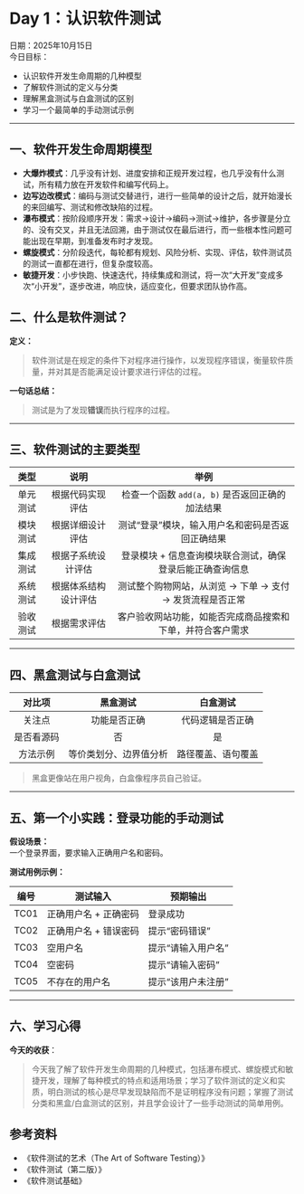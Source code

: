 # Day 1：认识软件测试

 日期：2025年10月15日    
 今日目标：  

- 认识软件开发生命周期的几种模型
- 了解软件测试的定义与分类  
- 理解黑盒测试与白盒测试的区别  
- 学习一个最简单的手动测试示例  

---

## 一、软件开发生命周期模型

- **大爆炸模式**：几乎没有计划、进度安排和正规开发过程，也几乎没有什么测试，所有精力放在开发软件和编写代码上。
- **边写边改模式**：编码与测试交替进行，进行一些简单的设计之后，就开始漫长的来回编写、测试和修改缺陷的过程。
- **瀑布模式**：按阶段顺序开发：需求→设计→编码→测试→维护，各步骤是分立的、没有交叉，并且无法回溯，由于测试仅在最后进行，而一些根本性问题可能出现在早期，到准备发布时才发现。
- **螺旋模式**：分阶段迭代，每轮都有规划、风险分析、实现、评估，软件测试员的测试一直都在进行，但复杂度较高。
- **敏捷开发**：小步快跑、快速迭代，持续集成和测试，将一次“大开发”变成多次“小开发”，逐步改进，响应快，适应变化，但要求团队协作高。

## 二、什么是软件测试？

 **定义：**  

> 软件测试是在规定的条件下对程序进行操作，以发现程序错误，衡量软件质量，并对其是否能满足设计要求进行评估的过程。

 **一句话总结：**  

> 测试是为了发现**错误**而执行程序的过程。

---

## 三、软件测试的主要类型

|   类型   |         说明         |                            举例                            |
| :------: | :------------------: | :--------------------------------------------------------: |
| 单元测试 |   根据代码实现评估   |      检查一个函数 `add(a, b)` 是否返回正确的加法结果       |
| 模块测试 |   根据详细设计评估   |      测试“登录”模块，输入用户名和密码是否返回正确结果      |
| 集成测试 |  根据子系统设计评估  | 登录模块 + 信息查询模块联合测试，确保登录后能正确查询信息  |
| 系统测试 | 根据体系结构设计评估 | 测试整个购物网站，从浏览 → 下单 → 支付 → 发货流程是否正常  |
| 验收测试 |     根据需求评估     | 客户验收网站功能，如能否完成商品搜索和下单，并符合客户需求 |

---

## 四、黑盒测试与白盒测试

|   对比项   |        黑盒测试        |      白盒测试      |
| :--------: | :--------------------: | :----------------: |
|   关注点   |      功能是否正确      |  代码逻辑是否正确  |
| 是否看源码 |           否           |         是         |
|  方法示例  | 等价类划分、边界值分析 | 路径覆盖、语句覆盖 |

> 黑盒更像站在用户视角，白盒像程序员自己验证。

---

## 五、第一个小实践：登录功能的手动测试

 **假设场景：**  
一个登录界面，要求输入正确用户名和密码。

 **测试用例示例：**

| 编号 | 测试输入              | 预期输出           |
| ---- | --------------------- | ------------------ |
| TC01 | 正确用户名 + 正确密码 | 登录成功           |
| TC02 | 正确用户名 + 错误密码 | 提示“密码错误”     |
| TC03 | 空用户名              | 提示“请输入用户名” |
| TC04 | 空密码                | 提示“请输入密码”   |
| TC05 | 不存在的用户名        | 提示“该用户未注册” |

---

## 六、学习心得 

 **今天的收获**：

> 今天我了解了软件开发生命周期的几种模式，包括瀑布模式、螺旋模式和敏捷开发，理解了每种模式的特点和适用场景；学习了软件测试的定义和实质，明白测试的核心是尽早发现缺陷而不是证明程序没有问题；掌握了测试分类和黑盒/白盒测试的区别，并且学会设计了一些手动测试的简单用例。

##  参考资料

- 《软件测试的艺术（The Art of Software Testing）》
- 《软件测试（第二版）》
- 《软件测试基础》
